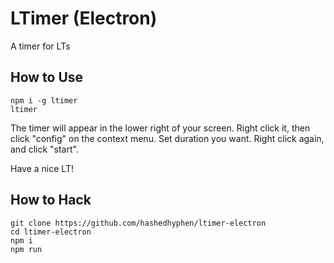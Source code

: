 # LTimer (Electron)

A timer for LTs

## How to Use

```
npm i -g ltimer
ltimer
```

The timer will appear in the lower right of your screen. Right click it, then click "config" on the context menu. Set duration you want. Right click again, and click "start".

Have a nice LT!

## How to Hack

```
git clone https://github.com/hashedhyphen/ltimer-electron
cd ltimer-electron
npm i
npm run
```
